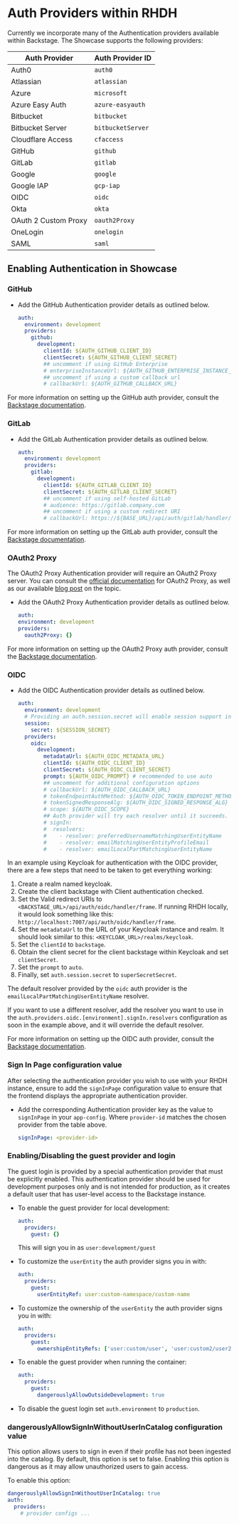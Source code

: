 # Auth Providers within RHDH

Currently we incorporate many of the Authentication providers available within Backstage. The Showcase supports the following providers:

| Auth Provider        | Auth Provider ID  |
| -------------------- | ----------------- |
| Auth0                | `auth0`           |
| Atlassian            | `atlassian`       |
| Azure                | `microsoft`       |
| Azure Easy Auth      | `azure-easyauth`  |
| Bitbucket            | `bitbucket`       |
| Bitbucket Server     | `bitbucketServer` |
| Cloudflare Access    | `cfaccess`        |
| GitHub               | `github`          |
| GitLab               | `gitlab`          |
| Google               | `google`          |
| Google IAP           | `gcp-iap`         |
| OIDC                 | `oidc`            |
| Okta                 | `okta`            |
| OAuth 2 Custom Proxy | `oauth2Proxy`     |
| OneLogin             | `onelogin`        |
| SAML                 | `saml`            |

## Enabling Authentication in Showcase

### GitHub

- Add the GitHub Authentication provider details as outlined below.

  ```yaml
  auth:
    environment: development
    providers:
      github:
        development:
          clientId: ${AUTH_GITHUB_CLIENT_ID}
          clientSecret: ${AUTH_GITHUB_CLIENT_SECRET}
          ## uncomment if using GitHub Enterprise
          # enterpriseInstanceUrl: ${AUTH_GITHUB_ENTERPRISE_INSTANCE_URL}
          ## uncomment if using a custom callback url
          # callbackUrl: ${AUTH_GITHUB_CALLBACK_URL}
  ```

For more information on setting up the GitHub auth provider, consult the [Backstage documentation](https://backstage.io/docs/auth/github/provider).

### GitLab

- Add the GitLab Authentication provider details as outlined below.

  ```yaml
  auth:
    environment: development
    providers:
      gitlab:
        development:
          clientId: ${AUTH_GITLAB_CLIENT_ID}
          clientSecret: ${AUTH_GITLAB_CLIENT_SECRET}
          ## uncomment if using self-hosted GitLab
          # audience: https://gitlab.company.com
          ## uncomment if using a custom redirect URI
          # callbackUrl: https://${BASE_URL}/api/auth/gitlab/handler/frame
  ```

For more information on setting up the GitLab auth provider, consult the [Backstage documentation](https://backstage.io/docs/auth/gitlab/provider).

### OAuth2 Proxy

The OAuth2 Proxy Authentication provider will require an OAuth2 Proxy server. You can consult the [official documentation](https://oauth2-proxy.github.io/oauth2-proxy/) for OAuth2 Proxy, as well as our available [blog post](https://janus-idp.io/blog/2023/01/17/enabling-keycloak-authentication-in-backstage) on the topic.

- Add the OAuth2 Proxy Authentication provider details as outlined below.

  ```yaml
  auth:
  environment: development
  providers:
    oauth2Proxy: {}
  ```

For more information on setting up the OAuth2 Proxy auth provider, consult the [Backstage documentation](https://backstage.io/docs/auth/oauth2-proxy/provider).

### OIDC

- Add the OIDC Authentication provider details as outlined below.

  ```yaml
  auth:
    environment: development
    # Providing an auth.session.secret will enable session support in the auth-backend
    session:
      secret: ${SESSION_SECRET}
    providers:
      oidc:
        development:
          metadataUrl: ${AUTH_OIDC_METADATA_URL}
          clientId: ${AUTH_OIDC_CLIENT_ID}
          clientSecret: ${AUTH_OIDC_CLIENT_SECRET}
          prompt: ${AUTH_OIDC_PROMPT} # recommended to use auto
          ## uncomment for additional configuration options
          # callbackUrl: ${AUTH_OIDC_CALLBACK_URL}
          # tokenEndpointAuthMethod: ${AUTH_OIDC_TOKEN_ENDPOINT_METHOD}
          # tokenSignedResponseAlg: ${AUTH_OIDC_SIGNED_RESPONSE_ALG}
          # scope: ${AUTH_OIDC_SCOPE}
          ## Auth provider will try each resolver until it succeeds. Uncomment the resolvers you want to use to override the default resolver: `emailLocalPartMatchingUserEntityName`
          # signIn:
          #  resolvers:
          #    - resolver: preferredUsernameMatchingUserEntityName
          #    - resolver: emailMatchingUserEntityProfileEmail
          #    - resolver: emailLocalPartMatchingUserEntityName
  ```

In an example using Keycloak for authentication with the OIDC provider, there are a few steps that need to be taken to get everything working:

1. Create a realm named keycloak.
2. Create the client backstage with Client authentication checked.
3. Set the Valid redirect URIs to `<BACKSTAGE_URL>/api/auth/oidc/handler/frame`. If running RHDH locally, it would look something like this: `http://localhost:7007/api/auth/oidc/handler/frame`.
4. Set the `metadataUrl` to the URL of your Keycloak instance and realm. It should look similar to this: `<KEYCLOAK_URL>/realms/keycloak`.
5. Set the `clientId` to `backstage`.
6. Obtain the client secret for the client backstage within Keycloak and set `clientSecret`.
7. Set the `prompt` to `auto`.
8. Finally, set `auth.session.secret` to `superSecretSecret`.

The default resolver provided by the `oidc` auth provider is the `emailLocalPartMatchingUserEntityName` resolver.

If you want to use a different resolver, add the resolver you want to use in the `auth.providers.oidc.[environment].signIn.resolvers` configuration as soon in the example above, and it will override the default resolver.

For more information on setting up the OIDC auth provider, consult the [Backstage documentation](https://backstage.io/docs/auth/oidc#the-configuration).

### Sign In Page configuration value

After selecting the authentication provider you wish to use with your RHDH instance, ensure to add the `signInPage` configuration value to ensure that the frontend displays the appropriate authentication provider.

- Add the corresponding Authentication provider key as the value to `signInPage` in your `app-config`. Where `provider-id` matches the chosen provider from the table above.

  ```yaml
  signInPage: <provider-id>
  ```

### Enabling/Disabling the guest provider and login

The guest login is provided by a special authentication provider that must be explicitly enabled. This authentication provider should be used for development purposes only and is not intended for production, as it creates a default user that has user-level access to the Backstage instance.

- To enable the guest provider for local development:

  ```yaml
  auth:
    providers:
      guest: {}
  ```

  This will sign you in as `user:development/guest`

- To customize the `userEntity` the auth provider signs you in with:

  ```yaml
  auth:
    providers:
      guest:
        userEntityRef: user:custom-namespace/custom-name
  ```

- To customize the ownership of the `userEntity` the auth provider signs you in with:

  ```yaml
  auth:
    providers:
      guest:
        ownershipEntityRefs: ['user:custom/user', 'user:custom2/user2']
  ```

- To enable the guest provider when running the container:

  ```yaml
  auth:
    providers:
      guest:
        dangerouslyAllowOutsideDevelopment: true
  ```

- To disable the guest login set `auth.environment` to `production`.

### dangerouslyAllowSignInWithoutUserInCatalog configuration value

This option allows users to sign in even if their profile has not been ingested into the catalog. By default, this option is set to false. Enabling this option is dangerous as it may allow unauthorized users to gain access.

To enable this option:

```yaml
dangerouslyAllowSignInWithoutUserInCatalog: true
auth:
  providers:
    # provider configs ...
```
